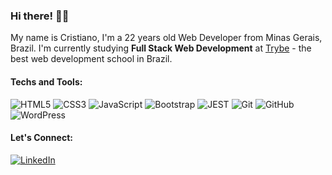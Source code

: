 ### Hi there! 👋🏻
My name is Cristiano, I'm a 22 years old Web Developer from Minas Gerais, Brazil. I'm currently studying <b>Full Stack Web Development</b> at <a href="https://www.betrybe.com/">Trybe</a> - the best web development school in Brazil.

#### Techs and Tools:
![HTML5](https://img.shields.io/badge/-HTML-ff611a?logo=HTML5&logoColor=white) ![CSS3](https://img.shields.io/badge/-CSS-ff611a?logo=CSS3&logoColor=white) ![JavaScript](https://img.shields.io/badge/-Javascript-ff611a?logo=Javascript&logoColor=white) ![Bootstrap](https://img.shields.io/badge/-Bootstrap-ff611a?logo=bootstrap&logoColor=white) ![JEST](https://img.shields.io/badge/-JEST-ff611a?logo=jest&logoColor=white) ![Git](https://img.shields.io/badge/-Git-ff611a?logo=Git&logoColor=white) ![GitHub](https://img.shields.io/badge/-GitHub-ff611a?logo=GitHub&logoColor=white) ![WordPress](https://img.shields.io/badge/-WordPress-ff611a?logo=WordPress&logoColor=white)

#### Let's Connect:
[![LinkedIn](https://img.shields.io/badge/-LinkedIn-ff611a?logo=LinkedIn&logoColor=white)](https://www.linkedin.com/in/crischgs)
